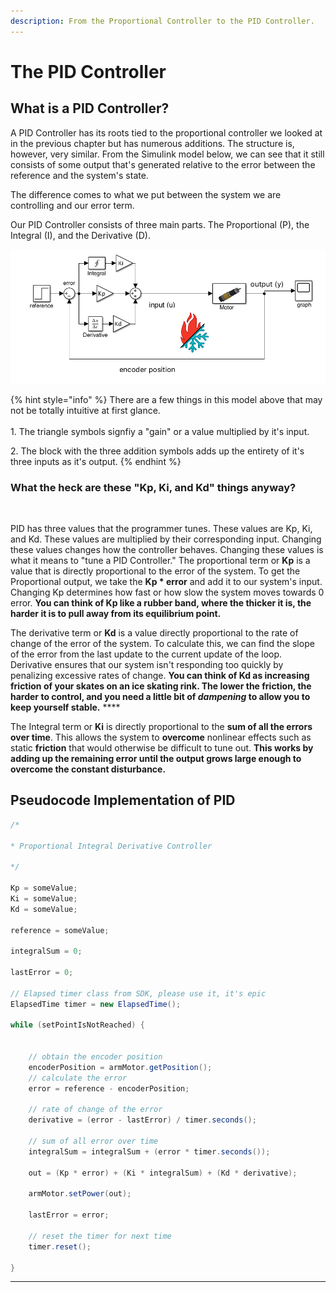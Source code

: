 ```yaml
---
description: From the Proportional Controller to the PID Controller.
---
```


# The PID Controller

## What is a PID Controller?

A PID Controller has its roots tied to the proportional controller we looked at in the previous chapter but has numerous additions. The structure is, however, very similar. From the Simulink model below, we can see that it still consists of some output that's generated relative to the error between the reference and the system's state.

The difference comes to what we put between the system we are controlling and our error term.

Our PID Controller consists of three main parts. The Proportional (P), the Integral (I), and the Derivative (D).

![Simulink Model of a PID Controller](../.gitbook/assets/screen-shot-2021-04-10-at-10.54.39-pm.png)



{% hint style="info" %}
There are a few things in this model above that may not be totally intuitive at first glance.  \
\
1\. The triangle symbols signfiy a "gain" or a value multiplied by it's input.  &#x20;

2\. The block with the three addition symbols adds up the entirety of it's three inputs as it's output.&#x20;
{% endhint %}

&#x20;

### What the heck are these "Kp, Ki, and Kd" things anyway?

‌

PID has three values that the programmer tunes. These values are Kp, Ki, and Kd. These values are multiplied by their corresponding input.  Changing these values changes how the controller behaves. Changing these values is what it means to "tune a PID Controller." The proportional term or **Kp** is a value that is directly proportional to the error of the system. To get the Proportional output, we take the **Kp \* error** and add it to our system's input. Changing Kp determines how fast or how slow the system moves towards 0 error. **You can think of Kp like a rubber band, where the thicker it is, the harder it is to pull away from its equilibrium point.**&#x20;

The derivative term or **Kd** is a value directly proportional to the rate of change of the error of the system. To calculate this, we can find the slope of the error from the last update to the current update of the loop. Derivative ensures that our system isn't responding too quickly by penalizing excessive rates of change. **You can think of Kd as increasing friction of your skates on an ice skating rink. The lower the friction, the harder to control, and you need a little bit of **_**dampening**_** to allow you to keep yourself stable.** ****&#x20;

The Integral term or **Ki** is directly proportional to the **sum of all the errors over time**. This allows the system to **overcome** nonlinear effects such as static **friction** that would otherwise be difficult to tune out. **This works by adding up the remaining error until the output grows large enough to overcome the constant disturbance.**&#x20;

## Pseudocode Implementation of PID&#x20;

```java
/*

* Proportional Integral Derivative Controller 

*/

Kp = someValue;
Ki = someValue;
Kd = someValue;

reference = someValue;

integralSum = 0;

lastError = 0; 

// Elapsed timer class from SDK, please use it, it's epic
ElapsedTime timer = new ElapsedTime();

while (setPointIsNotReached) {


    // obtain the encoder position 
    encoderPosition = armMotor.getPosition();
    // calculate the error 
    error = reference - encoderPosition;
    
    // rate of change of the error 
    derivative = (error - lastError) / timer.seconds();
    
    // sum of all error over time
    integralSum = integralSum + (error * timer.seconds());

    out = (Kp * error) + (Ki * integralSum) + (Kd * derivative);        
            
    armMotor.setPower(out);

    lastError = error; 
    
    // reset the timer for next time 
    timer.reset();
    
}
```

****
